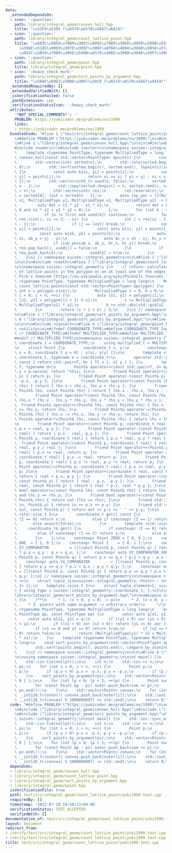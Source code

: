 ```yaml
---
data:
  _extendedDependsOn:
  - icon: ':question:'
    path: library/integral_geom/convex_hull.hpp
    title: "\u51F8\u5305 (\u6574\u6570\u5EA7\u6A19)"
  - icon: ':question:'
    path: library/integral_geom/count_lattice_point.hpp
    title: "\u683C\u5B50\u70B9\u3092\u9802\u70B9\u3068\u3059\u308B\u591A\u89D2\u5F62\
      \u306E\u5185\u90E8\u307E\u305F\u306F\u8FBA\u4E0A\u306B\u5B58\u5728\u3059\u308B\
      \u683C\u5B50\u70B9\u306E\u500B\u6570\u306E\u30AB\u30A6\u30F3\u30C8"
  - icon: ':question:'
    path: library/integral_geom/point.hpp
    title: library/integral_geom/point.hpp
  - icon: ':heavy_check_mark:'
    path: library/integral_geom/sort_points_by_argument.hpp
    title: "\u504F\u89D2\u30BD\u30FC\u30C8 (\u6574\u6570\u5EA7\u6A19)"
  _extendedRequiredBy: []
  _extendedVerifiedWith: []
  _isVerificationFailed: false
  _pathExtension: cpp
  _verificationStatusIcon: ':heavy_check_mark:'
  attributes:
    '*NOT_SPECIAL_COMMENTS*': ''
    PROBLEM: https://yukicoder.me/problems/no/1999
    links:
    - https://yukicoder.me/problems/no/1999
  bundledCode: "#line 1 \"test/src/integral_geom/count_lattice_point/yuki1999.test.cpp\"\
    \n#define PROBLEM \"https://yukicoder.me/problems/no/1999\"\n\n#include <iostream>\n\
    \n#line 1 \"library/integral_geom/convex_hull.hpp\"\n\n\n\n#include <algorithm>\n\
    #include <numeric>\n#include <vector>\n\nnamespace suisen::integral_geometry {\n\
    \    template <typename PointType, typename MultipliedType = long long>\n    std::vector<int>\
    \ convex_hull(const std::vector<PointType> &points) {\n        const int n = points.size();\n\
    \        std::vector<int> sorted(n);\n        std::iota(sorted.begin(), sorted.end(),\
    \ 0);\n        std::sort(sorted.begin(), sorted.end(), [&points](int i, int j)\
    \ {\n            const auto &[xi, yi] = points[i];\n            const auto &[xj,\
    \ yj] = points[j];\n            return xi == xj ? yi < yj : xi < xj;\n       \
    \ });\n        std::vector<int8_t> used(n, false);\n        sorted.resize(2 *\
    \ n - 1);\n        std::copy(sorted.rbegin() + n, sorted.rend(), sorted.begin()\
    \ + n);\n        std::vector<int> res;\n        res.reserve(n);\n        int first\
    \ = sorted[0], last = sorted[n - 1];\n        auto isp_pos = [](MultipliedType\
    \ x1, MultipliedType y1, MultipliedType x2, MultipliedType y2) -> bool {\n   \
    \         auto det = x1 * y2 - y1 * x2;\n            return det > 0 or (det ==\
    \ 0 and x1 * x2 + y1 * y2 > 0);\n        };\n        for (int k : sorted) {\n\
    \            if (k != first and used[k]) continue;\n            for (int sz =\
    \ res.size(); sz >= 2; --sz) {\n                int i = res[sz - 2], j = res[sz\
    \ - 1];\n                if (j == last) break;\n                const auto &[xi,\
    \ yi] = points[i];\n                const auto &[xj, yj] = points[j];\n      \
    \          const auto &[xk, yk] = points[k];\n                auto ab_x = xj -\
    \ xi, ab_y = yj - yi;\n                auto bc_x = xk - xj, bc_y = yk - yj;\n\
    \                if (isp_pos(ab_x, ab_y, bc_x, bc_y)) break;\n               \
    \ res.pop_back(), used[j] = false;\n            }\n            if (not used[k])\
    \ res.push_back(k);\n            used[k] = true;\n        }\n        return res;\n\
    \    }\n} // namespace suisen::integral_geometry\n\n\n#line 1 \"library/integral_geom/count_lattice_point.hpp\"\
    \n\n\n\n#include <cmath>\n#line 7 \"library/integral_geom/count_lattice_point.hpp\"\
    \n\nnamespace suisen::integral_geometry {\n    // return: calculate the number\
    \ of lattice points in the polygon or on at least one of the edges of it, using\
    \ Pick's theorem (https://en.wikipedia.org/wiki/Pick%27s_theorem).\n    template\
    \ <typename PointType, typename MultipliedType = long long>\n    MultipliedType\
    \ count_lattice_points(const std::vector<PointType> &polygon) {\n        const\
    \ int n = polygon.size();\n        MultipliedType s = 0, b = 0;\n        for (int\
    \ i = 0; i < n; ++i) {\n            auto [x1, y1] = polygon[i];\n            auto\
    \ [x2, y2] = polygon[(i + 1) % n];\n            s += MultipliedType(x1) * y2 -\
    \ MultipliedType(y1) * x2;\n            b += std::abs(std::gcd(x2 - x1, y2 - y1));\n\
    \        }\n        return (s + 2 + b) / 2;\n    }\n} // namespace suisen::integral_geometry\n\
    \n\n#line 1 \"library/integral_geom/sort_points_by_argument.hpp\"\n\n\n\n#line\
    \ 6 \"library/integral_geom/sort_points_by_argument.hpp\"\n\n#line 1 \"library/integral_geom/point.hpp\"\
    \n\n\n\n#include <cassert>\n#line 6 \"library/integral_geom/point.hpp\"\n#include\
    \ <utility>\n\n#ifndef COORDINATE_TYPE\n#define COORDINATE_TYPE long long\n#endif\
    \ // COORDINATE_TYPE\n#ifndef MULTIPLIED_TYPE\n#define MULTIPLIED_TYPE long long\n\
    #endif // MULTIPLIED_TYPE\n\nnamespace suisen::integral_geometry {\n    using\
    \ coordinate_t = COORDINATE_TYPE;\n    using multiplied_t = MULTIPLIED_TYPE;\n\
    \n    struct Point {\n        coordinate_t x, y;\n        constexpr Point(coordinate_t\
    \ x = 0, coordinate_t y = 0) : x(x), y(y) {}\n\n        template <typename T =\
    \ coordinate_t, typename U = coordinate_t>\n        operator std::pair<T, U>()\
    \ const { return std::pair<T, U> { T{ x }, U{ y } }; }\n        template <typename\
    \ T, typename U>\n        Point& operator=(const std::pair<T, U> &p) { x = p.first,\
    \ y = p.second; return *this; }\n\n        friend Point operator+(const Point&\
    \ p) { return p; }\n        friend Point operator-(const Point& p) { return {\
    \ -p.x, -p.y }; }\n\n        friend Point operator+(const Point& lhs, const Point&\
    \ rhs) { return { lhs.x + rhs.x, lhs.y + rhs.y }; }\n        friend Point operator-(const\
    \ Point& lhs, const Point& rhs) { return { lhs.x - rhs.x, lhs.y - rhs.y }; }\n\
    \        friend Point operator*(const Point& lhs, const Point& rhs) { return {\
    \ lhs.x * rhs.x - lhs.y * rhs.y, lhs.x * rhs.y + lhs.y * rhs.x }; }\n\n      \
    \  friend Point& operator+=(Point& lhs, const Point& rhs) { lhs.x += rhs.x, lhs.y\
    \ += rhs.y; return lhs; }\n        friend Point& operator-=(Point& lhs, const\
    \ Point& rhs) { lhs.x -= rhs.x, lhs.y -= rhs.y; return lhs; }\n        friend\
    \ Point& operator*=(Point& lhs, const Point& rhs) { return lhs = lhs * rhs; }\n\
    \n        friend Point operator+(const Point& p, coordinate_t real) { return {\
    \ p.x + real, p.y }; }\n        friend Point operator-(const Point& p, coordinate_t\
    \ real) { return { p.x - real, p.y }; }\n        friend Point operator*(const\
    \ Point& p, coordinate_t real) { return { p.x * real, p.y * real }; }\n      \
    \  friend Point operator/(const Point& p, coordinate_t real) { return { p.x /\
    \ real, p.y / real }; }\n\n        friend Point operator+=(Point& p, coordinate_t\
    \ real) { p.x += real; return p; }\n        friend Point operator-=(Point& p,\
    \ coordinate_t real) { p.x -= real; return p; }\n        friend Point operator*=(Point&\
    \ p, coordinate_t real) { p.x *= real, p.y *= real; return p; }\n        friend\
    \ Point operator/=(Point& p, coordinate_t real) { p.x /= real, p.y /= real; return\
    \ p; }\n\n        friend Point operator+(coordinate_t real, const Point& p) {\
    \ return { real + p.x, p.y }; }\n        friend Point operator-(coordinate_t real,\
    \ const Point& p) { return { real - p.x, -p.y }; }\n        friend Point operator*(coordinate_t\
    \ real, const Point& p) { return { real * p.x, real * p.y }; }\n\n        friend\
    \ bool operator==(const Point& lhs, const Point& rhs) { return lhs.x == rhs.x\
    \ and lhs.y == rhs.y; }\n        friend bool operator!=(const Point& lhs, const\
    \ Point& rhs) { return not (lhs == rhs); }\n\n        friend std::istream& operator>>(std::istream&\
    \ in, Point& p) { return in >> p.x >> p.y; }\n        friend std::ostream& operator<<(std::ostream&\
    \ out, const Point& p) { return out << p.x << ' ' << p.y; }\n\n        template\
    \ <std::size_t I>\n        coordinate_t get() const {\n            if constexpr\
    \ (I == 0) return x;\n            else if constexpr (I == 1) return y;\n     \
    \       else assert(false);\n        }\n        template <std::size_t I>\n   \
    \     coordinate_t& get() {\n            if constexpr (I == 0) return x;\n   \
    \         else if constexpr (I == 1) return y;\n            else assert(false);\n\
    \        }\n    };\n\n    constexpr Point ZERO = { 0, 0 };\n    constexpr Point\
    \ ONE  = { 1, 0 };\n    constexpr Point I    = { 0, 1 };\n\n    constexpr auto\
    \ XY_COMPARATOR         = [](const Point& p, const Point& q) { return p.x == q.x\
    \ ? p.y < q.y : p.x < q.x; };\n    constexpr auto XY_COMPARATOR_GREATER = [](const\
    \ Point& p, const Point& q) { return p.x == q.x ? p.y > q.y : p.x > q.x; };\n\
    \    constexpr auto YX_COMPARATOR         = [](const Point& p, const Point& q)\
    \ { return p.y == q.y ? p.x < q.x : p.y < q.y; };\n    constexpr auto YX_COMPARATOR_GREATER\
    \ = [](const Point& p, const Point& q) { return p.y == q.y ? p.x > q.x : p.y >\
    \ q.y; };\n} // namespace suisen::integral_geometry\n\nnamespace std {\n    template\
    \ <>\n    struct tuple_size<suisen::integral_geometry::Point> : integral_constant<size_t,\
    \ 2> {};\n    template <size_t I>\n    struct tuple_element<I, suisen::integral_geometry::Point>\
    \ { using type = suisen::integral_geometry::coordinate_t; };\n}\n\n\n#line 8 \"\
    library/integral_geom/sort_points_by_argument.hpp\"\n\nnamespace suisen::integral_geometry\
    \ {\n    /**\n     * 1. (x < 0, y = 0) -> pi\n     * 2. (x = 0, y = 0) -> 0\n\
    \     * 3. points with same argument -> arbitrary order\n     */\n    template\
    \ <typename PointType, typename MultipliedType = long long>\n    bool compare_by_atan2(const\
    \ PointType &p, const PointType &q) {\n        const auto &[x1, y1] = p;\n   \
    \     const auto &[x2, y2] = q;\n        if ((y1 < 0) xor (y2 < 0)) return y1\
    \ < y2;\n        if ((x1 < 0) xor (x2 < 0)) return (y1 >= 0) xor (x1 < x2);\n\
    \        if (x1 == 0 and y1 == 0) return true;\n        if (x2 == 0 and y2 ==\
    \ 0) return false;\n        return (MultipliedType(y1) * x2 < MultipliedType(y2)\
    \ * x1);\n    }\n    template <typename PointType, typename MultipliedType = long\
    \ long>\n    void sort_points_by_argument(std::vector<PointType> &points) {\n\
    \        std::sort(points.begin(), points.end(), compare_by_atan2<PointType, MultipliedType>);\n\
    \    }\n} // namespace suisen::integral_geometry\n\n\n\n#line 8 \"test/src/integral_geom/count_lattice_point/yuki1999.test.cpp\"\
    \n\nusing namespace suisen::integral_geometry;\n\nint main() {\n    std::ios::sync_with_stdio(false);\n\
    \    std::cin.tie(nullptr);\n\n    int n;\n    std::cin >> n;\n\n    std::vector<Point>\
    \ ps;\n    for (int i = 0; i < n; ++i) {\n        Point p;\n        std::cin >>\
    \ p;\n        if (p.y < 0) p.x = -p.x, p.y = -p.y;\n        if (p.x or p.y) ps.push_back(p);\n\
    \    }\n    sort_points_by_argument(ps);\n\n    std::vector<Point> outer{ { 0,\
    \ 0 } };\n\n    for (int lp = 0; lp < 2; ++lp) {\n        Point sum{ 0, 0 };\n\
    \        for (const Point &p : ps) outer.push_back(sum += p);\n        std::reverse(ps.begin(),\
    \ ps.end());\n    }\n\n    std::vector<Point> convex;\n    for (int i : convex_hull<Point,\
    \ __int128_t>(outer)) convex.push_back(outer[i]);\n\n    std::cout << int(count_lattice_points<Point,\
    \ __int128_t>(convex) % 1000000007) << std::endl;\n\n    return 0;\n}\n"
  code: "#define PROBLEM \"https://yukicoder.me/problems/no/1999\"\n\n#include <iostream>\n\
    \n#include \"library/integral_geom/convex_hull.hpp\"\n#include \"library/integral_geom/count_lattice_point.hpp\"\
    \n#include \"library/integral_geom/sort_points_by_argument.hpp\"\n\nusing namespace\
    \ suisen::integral_geometry;\n\nint main() {\n    std::ios::sync_with_stdio(false);\n\
    \    std::cin.tie(nullptr);\n\n    int n;\n    std::cin >> n;\n\n    std::vector<Point>\
    \ ps;\n    for (int i = 0; i < n; ++i) {\n        Point p;\n        std::cin >>\
    \ p;\n        if (p.y < 0) p.x = -p.x, p.y = -p.y;\n        if (p.x or p.y) ps.push_back(p);\n\
    \    }\n    sort_points_by_argument(ps);\n\n    std::vector<Point> outer{ { 0,\
    \ 0 } };\n\n    for (int lp = 0; lp < 2; ++lp) {\n        Point sum{ 0, 0 };\n\
    \        for (const Point &p : ps) outer.push_back(sum += p);\n        std::reverse(ps.begin(),\
    \ ps.end());\n    }\n\n    std::vector<Point> convex;\n    for (int i : convex_hull<Point,\
    \ __int128_t>(outer)) convex.push_back(outer[i]);\n\n    std::cout << int(count_lattice_points<Point,\
    \ __int128_t>(convex) % 1000000007) << std::endl;\n\n    return 0;\n}\n"
  dependsOn:
  - library/integral_geom/convex_hull.hpp
  - library/integral_geom/count_lattice_point.hpp
  - library/integral_geom/sort_points_by_argument.hpp
  - library/integral_geom/point.hpp
  isVerificationFile: true
  path: test/src/integral_geom/count_lattice_point/yuki1999.test.cpp
  requiredBy: []
  timestamp: '2022-07-10 19:58:11+09:00'
  verificationStatus: TEST_ACCEPTED
  verifiedWith: []
documentation_of: test/src/integral_geom/count_lattice_point/yuki1999.test.cpp
layout: document
redirect_from:
- /verify/test/src/integral_geom/count_lattice_point/yuki1999.test.cpp
- /verify/test/src/integral_geom/count_lattice_point/yuki1999.test.cpp.html
title: test/src/integral_geom/count_lattice_point/yuki1999.test.cpp
---
```

